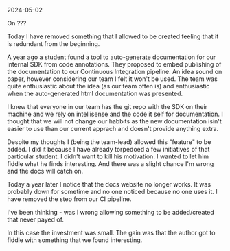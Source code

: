 2024-05-02

On ???

Today I have removed something that I allowed to be created feeling that it is redundant from the beginning.

A year ago a student found a tool to auto-generate documentation for our internal SDK from code annotations. They proposed to embed publishing of the documentation to our Continuous Integration pipeline. An idea sound on paper, however considering our team I felt it won't be used. The team was quite enthusiastic about the idea (as our team often is) and enthusiastic when the auto-generated html documentation was presented.

I knew that everyone in our team has the git repo with the SDK on their machine and we rely on intellisense and the code it self for documentation. I thought that we will not change our habbits as the new documentation isin't easier to use than our current apprach and doesn't provide anything extra.

Despite my thoughts I (being the team-lead) allowed this "feature" to be added. I did it because I have already torpedoed a few initiatives of that particular student. I didn't want to kill his motivation. I wanted to let him fiddle what he finds interesting. And there was a slight chance I'm wrong and the docs will catch on.

Today a year later I notice that the docs website no longer works. It was probably down for sometime and no one noticed because no one uses it. I have removed the step from our CI pipeline.

I've been thinking - was I wrong allowing something to be added/created that never payed of.

In this case the investment was small. The gain was that the author got to fiddle with something that we found interesting.

